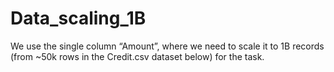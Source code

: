 # Data_scaling_1B
We use the single column “Amount”, where we need to scale it to 1B records (from ~50k rows in the Credit.csv dataset below) for the task.
